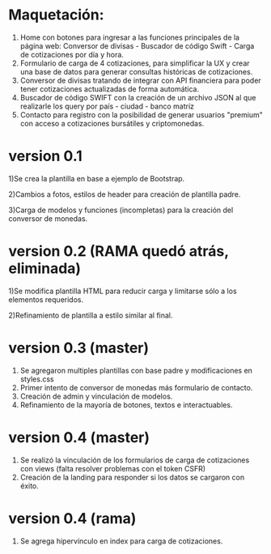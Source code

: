 # Maquetación:

1) Home con botones para ingresar a las funciones principales de la página web: Conversor de divisas - Buscador de código Swift - Carga de cotizaciones por día y hora.
2) Formulario de carga de 4 cotizaciones, para simplificar la UX y crear una base de datos para generar consultas históricas de cotizaciones.
3) Conversor de divisas tratando de integrar con API financiera para poder tener cotizaciones actualizadas de forma automática.
4) Buscador de código SWIFT con la creación de un archivo JSON al que realizarle los query por país - ciudad - banco matríz
5) Contacto para registro con la posibilidad de generar usuarios "premium" con acceso a cotizaciones bursátiles y criptomonedas.

# version 0.1
1)Se crea la plantilla en base a ejemplo de Bootstrap.

2)Cambios a fotos, estilos de header para creación de plantilla padre.

3)Carga de modelos y funciones (incompletas) para la creación del conversor de monedas.

# version 0.2 (RAMA quedó atrás, eliminada)
1)Se modifica plantilla HTML para reducir carga y limitarse sólo a los elementos requeridos.

2)Refinamiento de plantilla a estilo similar al final.

# version 0.3 (master)
1) Se agregaron multiples plantillas con base padre y modificaciones en styles.css
2) Primer intento de conversor de monedas más formulario de contacto.
3) Creación de admin y vinculación de modelos.
4) Refinamiento de la mayoría de botones, textos e interactuables.

# version 0.4 (master)
1) Se realizó la vinculación de los formularios de carga de cotizaciones con views (falta resolver problemas con el token CSFR)
2) Creación de la landing para responder si los datos se cargaron con éxito.

# version 0.4 (rama)
1) Se agrega hipervínculo en index para carga de cotizaciones.

